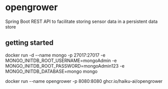 # opengrower
Spring Boot REST API to facilitate storing sensor data in a persistent data store

## getting started

docker run -d --name mongo -p 27017:27017 -e MONGO_INITDB_ROOT_USERNAME=mongoAdmin -e MONGO_INITDB_ROOT_PASSWORD=mongoAdmin123 -e MONGO_INITDB_DATABASE=mongo mongo


docker run --name opengrower -p 8080:8080 ghcr.io/haiku-ai/opengrower
